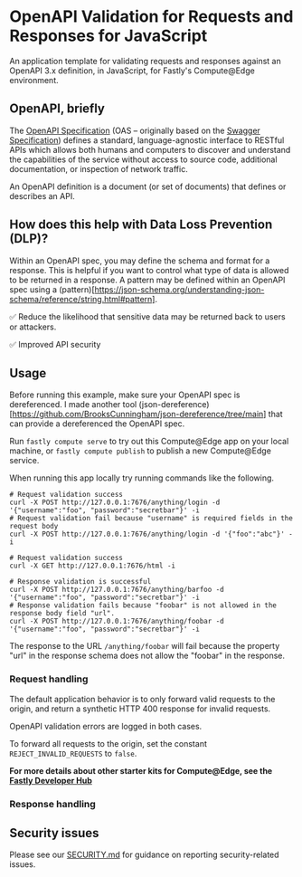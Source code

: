 # OpenAPI Validation for Requests and Responses for JavaScript

An application template for validating requests and responses against an OpenAPI 3.x definition, in JavaScript, for Fastly's Compute@Edge environment.

## OpenAPI, briefly

The [OpenAPI Specification](https://spec.openapis.org/oas/latest.html) (OAS – originally based on the [Swagger Specification](https://swagger.io/specification/)) defines a standard, language-agnostic interface to RESTful APIs which allows both humans and computers to discover and understand the capabilities of the service without access to source code, additional documentation, or inspection of network traffic.

An OpenAPI definition is a document (or set of documents) that defines or describes an API.

## How does this help with Data Loss Prevention (DLP)?

Within an OpenAPI spec, you may define the schema and format for a response. This is helpful if you want to control what type of data is allowed to be returned in a response. A pattern may be defined within an OpenAPI spec using a (pattern)[https://json-schema.org/understanding-json-schema/reference/string.html#pattern].

✅ Reduce the likelihood that sensitive data may be returned back to users or attackers.

✅ Improved API security

## Usage

Before running this example, make sure your OpenAPI spec is dereferenced. I made another tool (json-dereference)[https://github.com/BrooksCunningham/json-dereference/tree/main] that can provide a dereferenced the OpenAPI spec.

Run `fastly compute serve` to try out this Compute@Edge app on your local machine, or `fastly compute publish` to publish a new Compute@Edge service.

When running this app locally try running commands like the following.

```
# Request validation success
curl -X POST http://127.0.0.1:7676/anything/login -d '{"username":"foo", "password":"secretbar"}' -i
# Request validation fail because "username" is required fields in the request body
curl -X POST http://127.0.0.1:7676/anything/login -d '{"foo":"abc"}' -i

# Request validation success
curl -X GET http://127.0.0.1:7676/html -i

# Response validation is successful
curl -X POST http://127.0.0.1:7676/anything/barfoo -d '{"username":"foo", "password":"secretbar"}' -i
# Response validation fails because "foobar" is not allowed in the response body field "url".
curl -X POST http://127.0.0.1:7676/anything/foobar -d '{"username":"foo", "password":"secretbar"}' -i
```
The response to the URL `/anything/foobar` will fail because the property "url" in the response schema does not allow the "foobar" in the response.

### Request handling

The default application behavior is to only forward valid requests to the origin, and return a synthetic HTTP 400 response for invalid requests.

OpenAPI validation errors are logged in both cases.

To forward all requests to the origin, set the constant `REJECT_INVALID_REQUESTS` to `false`.

**For more details about other starter kits for Compute@Edge, see the [Fastly Developer Hub](https://developer.fastly.com/solutions/starters)**

### Response handling


## Security issues

Please see our [SECURITY.md](https://github.com/fastly/compute-starter-kit-javascript-openapi-validation/blob/main/SECURITY.md) for guidance on reporting security-related issues.
